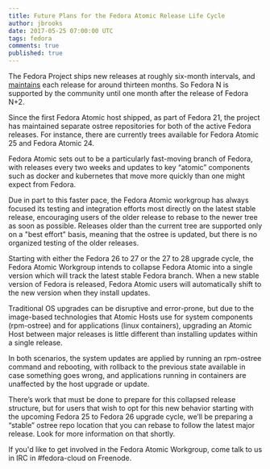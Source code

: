 ```yaml
---
title: Future Plans for the Fedora Atomic Release Life Cycle
author: jbrooks
date: 2017-05-25 07:00:00 UTC
tags: fedora
comments: true
published: true
---
```


The Fedora Project ships new releases at roughly six-month intervals, and [maintains](https://fedoraproject.org/wiki/Fedora_Release_Life_Cycle) each release for around thirteen months. So Fedora N is supported by the community until one month after the release of Fedora N+2.

Since the first Fedora Atomic host shipped, as part of Fedora 21, the project has maintained separate ostree repositories for both of the active Fedora releases. For instance, there are currently trees available for Fedora Atomic 25 and Fedora Atomic 24.

Fedora Atomic sets out to be a particularly fast-moving branch of Fedora, with releases every two weeks and updates to key “atomic” components such as docker and kubernetes that move more quickly than one might expect from Fedora.

Due in part to this faster pace, the Fedora Atomic workgroup has always focused its testing and integration efforts most directly on the latest stable release, encouraging users of the older release to rebase to the newer tree as soon as possible. Releases older than the current tree are supported only on a "best effort" basis, meaning that the ostree is updated, but there is no organized testing of the older releases.

Starting with either the Fedora 26 to 27 or the 27 to 28 upgrade cycle, the Fedora Atomic Workgroup intends to collapse Fedora Atomic into a single version which will track the latest stable Fedora branch. When a new stable version of Fedora is released, Fedora Atomic users will automatically shift to the new version when they install updates.

Traditional OS upgrades can be disruptive and error-prone, but due to the image-based technologies that Atomic Hosts use for system components (rpm-ostree) and for applications (linux containers), upgrading an Atomic Host between major releases is little different than installing updates within a single release.

In both scenarios, the system updates are applied by running an rpm-ostree command and rebooting, with rollback to the previous state available in case something goes wrong, and applications running in containers are unaffected by the host upgrade or update.

There’s work that must be done to prepare for this collapsed release structure, but for users that wish to opt for this new behavior starting with the upcoming Fedora 25 to Fedora 26 upgrade cycle, we’ll be preparing a “stable” ostree repo location that you can rebase to follow the latest major release. Look for more information on that shortly.

If you'd like to get involved in the Fedora Atomic Workgroup, come talk to us in IRC in #fedora-cloud on Freenode.